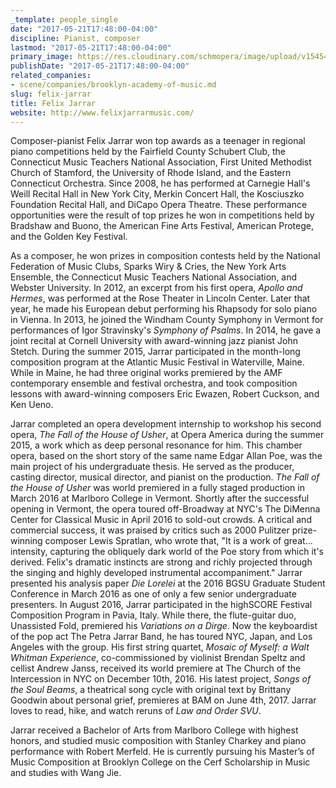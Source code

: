 ```yaml
---
_template: people_single
date: "2017-05-21T17:48:00-04:00"
discipline: Pianist, composer
lastmod: "2017-05-21T17:48:00-04:00"
primary_image: https://res.cloudinary.com/schmopera/image/upload/v1545409169/media/webhook-uploads/1495403164038/9597410_orig.jpg.jpg
publishDate: "2017-05-21T17:48:00-04:00"
related_companies:
- scene/companies/brooklyn-academy-of-music.md
slug: felix-jarrar
title: Felix Jarrar
website: http://www.felixjarrarmusic.com/
---
```


Composer-pianist Felix Jarrar won top awards as a teenager in regional piano competitions held by the Fairfield County Schubert Club, the Connecticut Music Teachers National Association, First United Methodist Church of Stamford, the University of Rhode Island, and the Eastern Connecticut Orchestra. Since 2008, he has performed at Carnegie Hall's Weill Recital Hall in New York City, Merkin Concert Hall, the Kosciuszko Foundation Recital Hall, and DiCapo Opera Theatre. These performance opportunities were the result of top prizes he won in competitions held by Bradshaw and Buono, the American Fine Arts Festival, American Protege, and the Golden Key Festival.

As a composer, he won prizes in composition contests held by the National Federation of Music Clubs, Sparks Wiry & Cries, the New York Arts Ensemble, the Connecticut Music Teachers National Association, and Webster University. In 2012, an excerpt from his first opera, *Apollo and Hermes*, was performed at the Rose Theater in Lincoln Center. Later that year, he made his European debut performing his Rhapsody for solo piano in Vienna. In 2013, he joined the Windham County Symphony in Vermont for performances of Igor Stravinsky's *Symphony of Psalms*. In 2014, he gave a joint recital at Cornell University with award-winning jazz pianist John Stetch. During the summer 2015, Jarrar participated in the month-long composition program at the Atlantic Music Festival in Waterville, Maine. While in Maine, he had three original works premiered by the AMF contemporary ensemble and festival orchestra, and took composition lessons with award-winning composers Eric Ewazen, Robert Cuckson, and Ken Ueno.

Jarrar completed an opera development internship to workshop his second opera, *The Fall of the House of Usher*, at Opera America during the summer 2015, a work which as deep personal resonance for him. This chamber opera, based on the short story of the same name Edgar Allan Poe, was the main project of his undergraduate thesis. He served as the producer, casting director, musical director, and pianist on the production. *The Fall of the House of Usher* was world premiered in a fully staged production in March 2016 at Marlboro College in Vermont. Shortly after the successful opening in Vermont, the opera toured off-Broadway at NYC's The DiMenna Center for Classical Music in April 2016 to sold-out crowds. A critical and commercial success, it was praised by critics such as 2000 Pulitzer prize-winning composer Lewis Spratlan, who wrote that, "It is a work of great... intensity, capturing the obliquely dark world of the Poe story from which it's derived. Felix's dramatic instincts are strong and richly projected through the singing and highly developed instrumental accompaniment." Jarrar presented his analysis paper *Die Lorelei* at the 2016 BGSU Graduate Student Conference in March 2016 as one of only a few senior undergraduate presenters. In August 2016, Jarrar participated in the highSCORE Festival Composition Program in Pavia, Italy. While there, the flute-guitar duo, Unassisted Fold, premiered his *Variations on a Dirge*. Now the keyboardist of the pop act The Petra Jarrar Band, he has toured NYC, Japan, and Los Angeles with the group. His first string quartet, *Mosaic of Myself: a Walt Whitman Experience*, co-commissioned by violinist Brendan Speltz and cellist Andrew Janss, received its world premiere at The Church of the Intercession in NYC on December 10th, 2016. His latest project, *Songs of the Soul Beams*, a theatrical song cycle with original text by Brittany Goodwin about personal grief, premieres at BAM on June 4th, 2017. Jarrar loves to read, hike, and watch reruns of *Law and Order SVU*. 

Jarrar received a Bachelor of Arts from Marlboro College with highest honors, and studied music composition with Stanley Charkey and piano performance with Robert Merfeld. He is currently pursuing his Master’s of Music Composition at Brooklyn College on the Cerf Scholarship in Music and studies with Wang Jie. 
